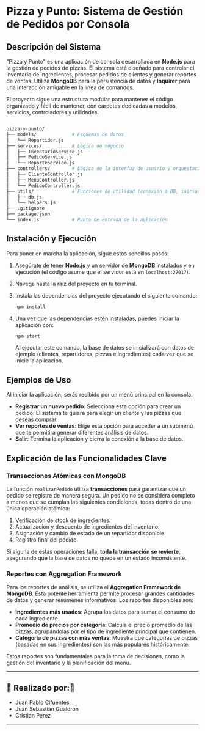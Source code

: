 # Pizza y Punto: Sistema de Gestión de Pedidos por Consola

## Descripción del Sistema
"Pizza y Punto" es una aplicación de consola desarrollada en **Node.js** para la gestión de pedidos de pizzas. El sistema está diseñado para controlar el inventario de ingredientes, procesar pedidos de clientes y generar reportes de ventas. Utiliza **MongoDB** para la persistencia de datos y **Inquirer** para una interacción amigable en la línea de comandos.

El proyecto sigue una estructura modular para mantener el código organizado y fácil de mantener, con carpetas dedicadas a modelos, servicios, controladores y utilidades.


```bash

pizza-y-punto/
├── models/             # Esquemas de datos 
│   └── Repartidor.js
├── services/           # Lógica de negocio
│   ├── InventarioService.js
│   ├── PedidoService.js
│   └── ReporteService.js
├── controllers/        # Lógica de la interfaz de usuario y orquestación
│   ├── ClienteController.js
│   ├── MenuController.js
│   └── PedidoController.js
├── utils/              # Funciones de utilidad (conexión a DB, inicialización)
│   ├── db.js
│   └── helpers.js
├── .gitignore
├── package.json
└── index.js            # Punto de entrada de la aplicación
```

## Instalación y Ejecución

Para poner en marcha la aplicación, sigue estos sencillos pasos:

1.  Asegúrate de tener **Node.js** y un servidor de **MongoDB** instalados y en ejecución (el código asume que el servidor está en `localhost:27017`).
2.  Navega hasta la raíz del proyecto en tu terminal.
3.  Instala las dependencias del proyecto ejecutando el siguiente comando:

    ```bash
    npm install
    ```

4.  Una vez que las dependencias estén instaladas, puedes iniciar la aplicación con:

    ```bash
    npm start
    ```

    Al ejecutar este comando, la base de datos se inicializará con datos de ejemplo (clientes, repartidores, pizzas e ingredientes) cada vez que se inicie la aplicación.

## Ejemplos de Uso

Al iniciar la aplicación, serás recibido por un menú principal en la consola.

* **Registrar un nuevo pedido**: Selecciona esta opción para crear un pedido. El sistema te guiará para elegir un cliente y las pizzas que deseas comprar.
* **Ver reportes de ventas**: Elige esta opción para acceder a un submenú que te permitirá generar diferentes análisis de datos.
* **Salir**: Termina la aplicación y cierra la conexión a la base de datos.

## Explicación de las Funcionalidades Clave

### Transacciones Atómicas con MongoDB
La función `realizarPedido` utiliza **transacciones** para garantizar que un pedido se registre de manera segura. Un pedido no se considera completo a menos que se cumplan las siguientes condiciones, todas dentro de una única operación atómica:

1.  Verificación de stock de ingredientes.
2.  Actualización y descuento de ingredientes del inventario.
3.  Asignación y cambio de estado de un repartidor disponible.
4.  Registro final del pedido.

Si alguna de estas operaciones falla, **toda la transacción se revierte**, asegurando que la base de datos no quede en un estado inconsistente.

### Reportes con Aggregation Framework
Para los reportes de análisis, se utiliza el **Aggregation Framework de MongoDB**. Esta potente herramienta permite procesar grandes cantidades de datos y generar resúmenes informativos. Los reportes disponibles son:

* **Ingredientes más usados**: Agrupa los datos para sumar el consumo de cada ingrediente.
* **Promedio de precios por categoría**: Calcula el precio promedio de las pizzas, agrupándolas por el tipo de ingrediente principal que contienen.
* **Categoría de pizzas con más ventas**: Muestra qué categorías de pizzas (basadas en sus ingredientes) son las más populares históricamente.

Estos reportes son fundamentales para la toma de decisiones, como la gestión del inventario y la planificación del menú.

---

## 🤝 Realizado por:🤝

* Juan Pablo Cifuentes 
* Juan Sebastian Gualdron
* Cristian Perez

---
